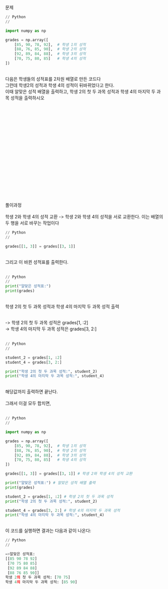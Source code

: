 문제

``` Python
// Python
//

import numpy as np

grades = np.array([
    [85, 90, 78, 92],  # 학생 1의 성적
    [88, 76, 85, 90],  # 학생 2의 성적
    [92, 89, 84, 88],  # 학생 3의 성적
    [70, 75, 80, 85]   # 학생 4의 성적
])
```
<br>
다음은 학생들의 성적표를 2차원 배열로 만든 코드다 <br>  
그런데 학생2의 성적과 학생 4의 성적이 뒤바뀌었다고 한다.   <br>
이때 알맞은 성적 배열을 출력하고, 학생 2의 첫 두 과목 성적과 학생 4의 마지막 두 과목 성적을 출력하시오   
                     
<br><br><br><br><br><br><br><br><br><br><br><br><br><br><br><br><br><br>풀이과정<br><br>
학생 2와 학생 4의 성적 교환 -> 학생 2와 학생 4의 성적을 서로 교환한다. 이는 배열의 두 행을 서로 바꾸는 작업이다

``` Python
// Python
//

grades[[1, 3]] = grades[[3, 1]]
```

<br>그리고 이 바뀐 성적표를 출력한다.
<br><br>
``` Python
// Python
//
print("알맞은 성적표:")
print(grades)
```

<br>학생 2의 첫 두 과목 성적과 학생 4의 마지막 두 과목 성적 출력
<br>
<br>

-> 학생 2의 첫 두 과목 성적은 grades[1, :2] <br>
-> 학생 4의 마지막 두 과목 성적은 grades[3, 2:]
<br>
<br>
``` Python
// Python
//

student_2 = grades[1, :2]
student_4 = grades[3, 2:]

print("학생 2의 첫 두 과목 성적:", student_2)
print("학생 4의 마지막 두 과목 성적:", student_4)
```
<br>
해당값까지 출력하면 끝난다.   
<br><br>  
그래서 이걸 모두 합치면,
<br><br>

``` Python
// Python
//

import numpy as np

grades = np.array([
    [85, 90, 78, 92],  # 학생 1의 성적
    [88, 76, 85, 90],  # 학생 2의 성적
    [92, 89, 84, 88],  # 학생 3의 성적
    [70, 75, 80, 85]   # 학생 4의 성적
])

grades[[1, 3]] = grades[[3, 1]] # 학생 2와 학생 4의 성적 교환

print("알맞은 성적표:") # 알맞은 성적 배열 출력
print(grades)

student_2 = grades[1, :2] # 학생 2의 첫 두 과목 성적
print("학생 2의 첫 두 과목 성적:", student_2)

student_4 = grades[3, 2:] # 학생 4의 마지막 두 과목 성적
print("학생 4의 마지막 두 과목 성적:", student_4)
```
<br>   
이 코드를 실행하면 결과는 다음과 같이 나온다:
 <br>
 
``` Python
// Python
//

=>알맞은 성적표:
[[85 90 78 92]
 [70 75 80 85]
 [92 89 84 88]
 [88 76 85 90]]
학생 2의 첫 두 과목 성적: [70 75]
학생 4의 마지막 두 과목 성적: [85 90]
```
